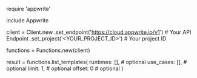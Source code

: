 require 'appwrite'

include Appwrite

client = Client.new
    .set_endpoint('https://cloud.appwrite.io/v1') # Your API Endpoint
    .set_project('<YOUR_PROJECT_ID>') # Your project ID

functions = Functions.new(client)

result = functions.list_templates(
    runtimes: [], # optional
    use_cases: [], # optional
    limit: 1, # optional
    offset: 0 # optional
)
